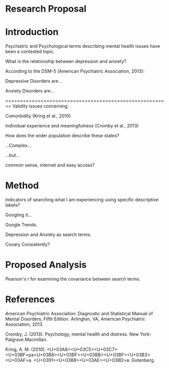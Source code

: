 Research Proposal
========================================================



Introduction
========================================================
Psychiatric and Psychological terms describing mental health issues have been a contested topic.

What is the relationship between depression and anxiety?

According to the DSM-5    (American Psychiatric Association, 2013):   

Depressive Disorders are...

Anxiety Disorders are...

========================================================
Validity issues concerning:

Comorbidity (Kring et al., 2010)

Individual experience and meaningfulness (Cromby et al., 2013)

How does the wider population describe these states?

 ...Complex...

 ...but...

common sense, internet and easy access?

Method
========================================================
Indicators of searching what I am experiencing using specific descriptive labels?

Googling it...

Google Trends.

Depression and Anxiety as search terms.

Covary Consistently?

Proposed Analysis
========================================================
Pearson's r for examining the covariance between search terms.

References
========================================================
American Psychiatric Association: Diagnostic and Statistical Manual of Mental Disorders, Fifth Edition. Arlington, VA, American Psychiatric Association, 2013.

Cromby, J. (2013). Psychology, mental health and distress. New York: Palgrave Macmillan.

Kring, A. M. (2010). <U+03A8><U+03C5><U+03C7><U+03BF>pa<U+03B8><U+03BF><U+03BB><U+03BF><U+03B3><U+03AF>a. <U+0391><U+03B8><U+03AE><U+03BD>a: Gutenberg.

